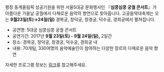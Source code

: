 평창 동계올림픽 성공기원을 위한 서울5대궁 문화행사인 『**심쿵심쿵 궁궐 콘서트**』가 아름다운 가을날 궁궐에서 다채로운 음악의 향연으로 찾아옵니다.
고궁음악대축제는 오는 **9월23일(토)→24일(일)** 경복궁, 창덕궁, 창경궁, 덕수궁, 경희궁에서 펼쳐집니다.

- 공연명: 5대궁 심쿵심쿵 궁궐 콘서트
- 공연기간: 2017년 **9월 23일(토) - 9월 24일(일),** 2일간
- 장소: 경복궁, 창덕궁, 창경궁, 덕수궁, 경희궁 내
- 내용: 70개팀, 330여명의 음악예술인이 참여하는 다양한 장르의 다채로운 음악 향연

자세한 프로그램 정보는 [링크](http://blog.naver.com/2018cultureolympiad/221088803561)를 참고해주세요.